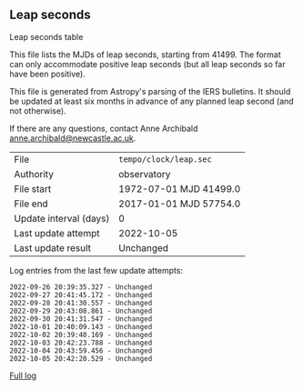 
## Leap seconds

Leap seconds table

This file lists the MJDs of leap seconds, starting from 41499.
The format can only accommodate positive leap seconds (but all
leap seconds so far have been positive).

This file is generated from Astropy's parsing of the IERS
bulletins. It should be updated at least six months in advance
of any planned leap second (and not otherwise).

If there are any questions, contact Anne Archibald
<anne.archibald@newcastle.ac.uk>.

|     |     |
|:--- |:--- |
| File | `tempo/clock/leap.sec` |
| Authority | observatory |
| File start | 1972-07-01 MJD 41499.0 |
| File end | 2017-01-01 MJD 57754.0 |
| Update interval (days) | 0 |
| Last update attempt | 2022-10-05 |
| Last update result | Unchanged |

Log entries from the last few update attempts:
```
2022-09-26 20:39:35.327 - Unchanged
2022-09-27 20:41:45.172 - Unchanged
2022-09-28 20:41:30.557 - Unchanged
2022-09-29 20:43:08.861 - Unchanged
2022-09-30 20:41:31.547 - Unchanged
2022-10-01 20:40:09.143 - Unchanged
2022-10-02 20:39:40.169 - Unchanged
2022-10-03 20:42:23.788 - Unchanged
2022-10-04 20:43:59.456 - Unchanged
2022-10-05 20:42:20.529 - Unchanged
```
[Full log](https://raw.githubusercontent.com/ipta/pulsar-clock-corrections/main/log/tempo/clock/leap.sec.log)
